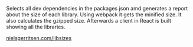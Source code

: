 Selects all dev dependencies in the packages json amd generates a report about the size of each library. Using webpack it gets the minified size. It also calculates the gzipped size. Afterwards a client in React is built showing all the libraries. 

[nielsgerritsen.com/libsizes](http://nielsgerritsen.com/libsizes)
